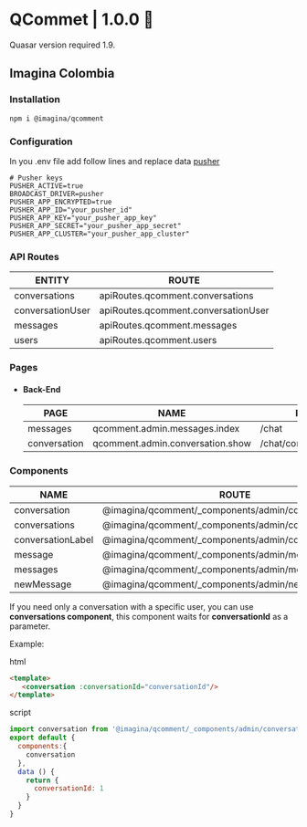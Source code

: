 # QCommet  | 1.0.0 💬

Quasar version required 1.9.

## Imagina Colombia

### Installation

`` npm i @imagina/qcomment ``

### Configuration 
In you .env file add follow lines and replace data [pusher](https://pusher.com/)

```dotenv
# Pusher keys
PUSHER_ACTIVE=true
BROADCAST_DRIVER=pusher
PUSHER_APP_ENCRYPTED=true
PUSHER_APP_ID="your_pusher_id"
PUSHER_APP_KEY="your_pusher_app_key"
PUSHER_APP_SECRET="your_pusher_app_secret"
PUSHER_APP_CLUSTER="your_pusher_app_cluster"
```

### API Routes

| ENTITY  | ROUTE |
| ------------- | ------------- |
| conversations | apiRoutes.qcomment.conversations |
| conversationUser  | apiRoutes.qcomment.conversationUser |
| messages  | apiRoutes.qcomment.messages |
| users  | apiRoutes.qcomment.users |


### Pages
  
- #### Back-End

   | PAGE | NAME | PATH |
   | ------------- | ------------- | ------------- |
   | messages | qcomment.admin.messages.index | /chat |
   | conversation | qcomment.admin.conversation.show | /chat/conversation/:id |
  
### Components  

  | NAME | ROUTE |
  | ------------- | ------------- |
  | conversation | @imagina/qcomment/_components/admin/conversation |
  | conversations | @imagina/qcomment/_components/admin/conversations |
  | conversationLabel | @imagina/qcomment/_components/admin/conversationLabel |
  | message | @imagina/qcomment/_components/admin/message |
  | messages | @imagina/qcomment/_components/admin/messages |
  | newMessage | @imagina/qcomment/_components/admin/newMessage |
  
  If you need only a conversation with a specific user, you can use __conversations component__, this component waits for __conversationId__ as a parameter.
  
  Example:
  
  html
  ```html
  <template>
     <conversation :conversationId="conversationId"/>
  </template> 
  ```
  script
  ```js
  import conversation from '@imagina/qcomment/_components/admin/conversation'
  export default {
    components:{
      conversation
    },
    data () {
      return {
        conversationId: 1
      }
    }
  }
  ```
  
  
  
